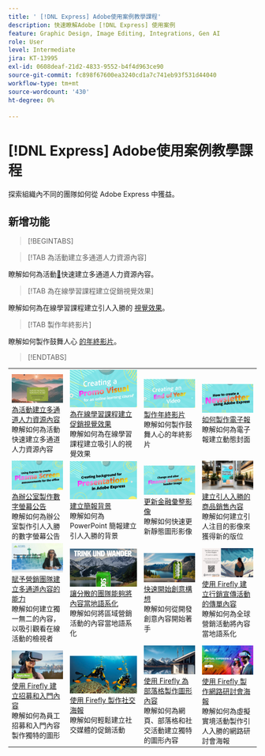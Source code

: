 ```yaml
---
title: ' [!DNL Express] Adobe使用案例教學課程'
description: 快速瞭解Adobe [!DNL Express] 使用案例
feature: Graphic Design, Image Editing, Integrations, Gen AI
role: User
level: Intermediate
jira: KT-13995
exl-id: 0608deaf-21d2-4833-9552-b4f4d963ce90
source-git-commit: fc898f67600ea3240cd1a7c741eb93f531d44040
workflow-type: tm+mt
source-wordcount: '430'
ht-degree: 0%

---
```


# [!DNL Express] Adobe使用案例教學課程

探索組織內不同的團隊如何從 Adobe Express 中獲益。

## 新增功能

>[!BEGINTABS]

>[!TAB 為活動建立多通道人力資源內容]

瞭解如何為活動[&#128279;](create-hr-content.md)快速建立多通道人力資源內容。

>[!TAB 為在線學習課程建立促銷視覺效果]

瞭解如何為在線學習課程建立引人入勝的 [視覺效果](promo-visual.md)。

>[!TAB 製作年終影片]

瞭解如何製作鼓舞人心 [的年終影片](end-of-year-video.md)。

>[!ENDTABS]

<table style="table-layout:fixed">
<tr>
   <td>
      <a href="create-hr-content.md">
         <img alt="為活動建立多通道人力資源內容" src="assets/hr-events.png" />
      </a>
      <div>
      <a href="create-hr-content.md">為活動建立多通道人力資源內容</a>
      </div>
      瞭解如何為活動快速建立多通道人力資源內容      <br>
   </td>
   <td>
      <a href="promo-visual.md">
         <img alt="為在線學習課程建立促銷視覺效果" src="assets/promo-visual.png" />
      </a>
      <div>
      <a href="promo-visual.md">為在線學習課程建立促銷視覺效果</a>
      </div>
      瞭解如何為在線學習課程建立吸引人的視覺效果      <br>
   </td>
   <td>
      <a href="end-of-year-video.md">
         <img alt="製作年終影片" src="assets/eoy-video.png" />
      </a>
      <div>
      <a href="end-of-year-video.md">製作年終影片</a>
      </div>
      瞭解如何製作鼓舞人心的年終影片      <br>
   </td>
   <td>
      <a href="newsletter.md">
         <img alt="如何製作電子報" src="assets/create-newsletter.png" />
      </a>
      <div>
      <a href="newsletter.md">如何製作電子報</a>
      </div>
      瞭解如何為電子報建立動態封面      <br>
   </td>
</tr>
<tr>
   <td>
      <a href="create-digital-screens.md">
         <img alt="為辦公室製作數字螢幕公告" src="assets/screen-announcements.png" />
      </a>
      <div>
      <a href="create-digital-screens.md">為辦公室製作數字螢幕公告</a>
      </div>
      瞭解如何為辦公室製作引人入勝的數字螢幕公告      <br>
   </td>
    <td>
      <a href="create-backgrounds.md">
         <img alt="建立簡報背景" src="assets/backgrounds-presentations.png" />
      </a>
      <div>
      <a href="create-backgrounds.md">建立簡報背景</a>
      </div>
      瞭解如何為PowerPoint 簡報建立引人入勝的背景      <br>
   </td>
   <td>
      <a href="update-image.md">
         <img alt="更新金融彙整影像" src="assets/finance-image.png" />
      </a>
      <div>
      <a href="update-image.md">更新金融彙整影像</a>
      </div>
      瞭解如何快速更新靜態圖形影像      <br>
   </td>
   <td>
      <a href="compelling-merchandise.md">
         <img alt="建立引人入勝的商品銷售內容" src="assets/merchandise.png" />
      </a>
      <div>
      <a href="compelling-merchandise.md">建立引人入勝的商品銷售內容</a>
      </div>
      瞭解如何建立引人注目的影像來獲得新的版位      <br>
   </td>
</tr>
<tr>
   <td>
      <a href="multi-channel-marketing-content.md">
         <img alt="賦予營銷團隊建立多通道內容的能力" src="assets/multi-channel.png" />
      </a>
      <div>
      <a href="multi-channel-marketing-content.md">賦予營銷團隊建立多通道內容的能力</a>
      </div>
      瞭解如何建立獨一無二的內容，以吸引觀看在線活動的檢視者      <br>
   </td>
   <td>
      <a href="localized-marketing-content.md">
         <img alt="讓分散的團隊能夠將內容當地語系化" src="assets/marketing-regional-content.png" />
      </a>
      <div>
      <a href="localized-marketing-content.md">讓分散的團隊能夠將內容當地語系化</a>
      </div>
      瞭解如何將區域營銷活動的內容當地語系化      <br>
   </td>
   <td>
      <a href="jumpstart-ideation.md">
         <img alt="快速開始創意構想" src="assets/marketing-ideation.png" />
      </a>
      <div>
      <a href="jumpstart-ideation.md">快速開始創意構想</a>
      </div>
      瞭解如何從開發創意內容開始著手      <br>
   </td>
   <td>
      <a href="create-local-marketing.md">
         <img alt="使用 Firefly 建立行銷宣傳活動的傳單內容" src="assets/local-marketing.png" />
      </a>
      <div>
      <a href="create-local-marketing.md">使用 Firefly 建立行銷宣傳活動的傳單內容</a>
      </div>
      瞭解如何為全球營銷活動將內容當地語系化      <br>
   </td>
</tr>
<tr>
   <td>
      <a href="create-on-boarding.md">
         <img alt="使用 Firefly 建立招募和入門內容" src="assets/on-boarding.png" />
      </a>
      <div>
      <a href="create-on-boarding.md">使用 Firefly 建立招募和入門內容</a>
      </div>
      瞭解如何為員工招募和入門內容製作獨特的圖形      <br>
   </td>
   <td>
      <a href="create-social-posters.md">
         <img alt="使用 Firefly 製作社交海報" src="assets/social-firefly.png" />
      </a>
      <div>
      <a href="create-social-posters.md">使用 Firefly 製作社交海報</a>
      </div>
      瞭解如何輕鬆建立社交媒體的促銷活動      <br>
   </td>
   <td>
      <a href="create-blog-graphics.md">
         <img alt="使用 Firefly 為部落格製作圖形內容" src="assets/blog-graphic.png" />
      </a>
      <div>
      <a href="create-blog-graphics.md">使用 Firefly 為部落格製作圖形內容</a>
      </div>
      瞭解如何為網頁、部落格和社交活動建立獨特的圖形內容      <br>
   </td>
   <td>
      <a href="create-webinar-poster.md">
         <img alt="使用 Firefly 製作網路研討會海報" src="assets/webinar-poster.png" />
      </a>
      <div>
      <a href="create-webinar-poster.md">使用 Firefly 製作網路研討會海報</a>
      </div>
      瞭解如何為虛擬實境活動製作引人入勝的網路研討會海報      <br>
   </td>
</tr>
</table>
